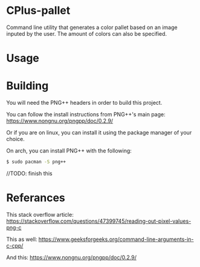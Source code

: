 # CPlus-pallet
Command line utility that generates a color pallet based on an image inputed by the user. The amount of colors can also be specified.

# Usage

# Building
You will need the PNG++ headers in order to build this project.

You can follow the install instructions from PNG++'s main page: 
https://www.nongnu.org/pngpp/doc/0.2.9/

Or if you are on linux, you can install it using the package manager of your choice.

On arch, you can install PNG++ with the following:
```bash
$ sudo pacman -S png++
```

//TODO: finish this 

# Referances

This stack overflow article:
https://stackoverflow.com/questions/47399745/reading-out-pixel-values-png-c

This as well:
https://www.geeksforgeeks.org/command-line-arguments-in-c-cpp/

And this:
https://www.nongnu.org/pngpp/doc/0.2.9/
